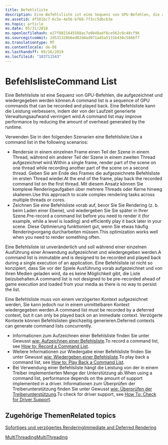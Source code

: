 ```yaml
---
title: Befehlsliste
description: Eine Befehlsliste ist eine Sequenz von GPU-Befehlen, die aufgezeichnet und wiedergegeben werden können. Eine Befehlsliste kann die Leistung verbessern, indem der von der Laufzeit generierte Verwaltungsaufwand verringert wird.
ms.assetid: 4f581bc7-6c5e-4e56-b768-7f3cc5dbcb3e
ms.topic: article
ms.date: 05/31/2018
ms.openlocfilehash: e27f8821645588ac7a9b48a4f6ce562c8c48cf96
ms.sourcegitcommit: 2d531328b6ed82d4ad971a45a5131b430c5866f7
ms.translationtype: MT
ms.contentlocale: de-DE
ms.lasthandoff: 09/16/2019
ms.locfileid: "103711543"
---
```

# <a name="command-list"></a><span data-ttu-id="642d0-104">Befehlsliste</span><span class="sxs-lookup"><span data-stu-id="642d0-104">Command List</span></span>

<span data-ttu-id="642d0-105">Eine Befehlsliste ist eine Sequenz von GPU-Befehlen, die aufgezeichnet und wiedergegeben werden können.</span><span class="sxs-lookup"><span data-stu-id="642d0-105">A command list is a sequence of GPU commands that can be recorded and played back.</span></span> <span data-ttu-id="642d0-106">Eine Befehlsliste kann die Leistung verbessern, indem der von der Laufzeit generierte Verwaltungsaufwand verringert wird.</span><span class="sxs-lookup"><span data-stu-id="642d0-106">A command list may improve performance by reducing the amount of overhead generated by the runtime.</span></span>

<span data-ttu-id="642d0-107">Verwenden Sie in den folgenden Szenarien eine Befehlsliste:</span><span class="sxs-lookup"><span data-stu-id="642d0-107">Use a command list in the following scenarios:</span></span>

-   <span data-ttu-id="642d0-108">Rendersie in einem einzelnen Frame einen Teil der Szene in einem Thread, während ein anderer Teil der Szene in einem zweiten Thread aufgezeichnet wird.</span><span class="sxs-lookup"><span data-stu-id="642d0-108">Within a single frame, render part of the scene on one thread while recording another part of the scene on a second thread.</span></span> <span data-ttu-id="642d0-109">Geben Sie am Ende des Frames die aufgezeichnete Befehlsliste im ersten Thread wieder.</span><span class="sxs-lookup"><span data-stu-id="642d0-109">At the end of the frame, play back the recorded command list on the first thread.</span></span> <span data-ttu-id="642d0-110">Mit diesem Ansatz können Sie komplexe Renderingaufgaben über mehrere Threads oder Kerne hinweg skalieren.</span><span class="sxs-lookup"><span data-stu-id="642d0-110">Use this approach to scale complex rendering tasks across multiple threads or cores.</span></span>
-   <span data-ttu-id="642d0-111">Zeichnen Sie eine Befehlsliste vorab auf, bevor Sie Sie Rendering (z. b. beim Laden einer Ebene), und wiedergeben Sie Sie später in Ihrer Szene.</span><span class="sxs-lookup"><span data-stu-id="642d0-111">Pre-record a command list before you need to render it (for example, while a level is loading) and efficiently play it back later in your scene.</span></span> <span data-ttu-id="642d0-112">Diese Optimierung funktioniert gut, wenn Sie etwas häufig Renderingvorgang durcharbeiten müssen.</span><span class="sxs-lookup"><span data-stu-id="642d0-112">This optimization works well when you need to render something often.</span></span>

<span data-ttu-id="642d0-113">Eine Befehlsliste ist unveränderlich und soll während einer einzelnen Ausführung einer Anwendung aufgezeichnet und wiedergegeben werden.</span><span class="sxs-lookup"><span data-stu-id="642d0-113">A command list is immutable and is designed to be recorded and played back during a single execution of an application.</span></span> <span data-ttu-id="642d0-114">Eine Befehlsliste ist nicht so konzipiert, dass Sie vor der Spiele Ausführung vorab aufgezeichnet und von ihren Medien geladen wird, da es keine Möglichkeit gibt, die Liste beizubehalten.</span><span class="sxs-lookup"><span data-stu-id="642d0-114">A command list is not designed to be pre-recorded ahead of game execution and loaded from your media as there is no way to persist the list.</span></span>

<span data-ttu-id="642d0-115">Eine Befehlsliste muss von einem verzögerten Kontext aufgezeichnet werden, Sie kann jedoch nur in einem unmittelbaren Kontext wiedergegeben werden.</span><span class="sxs-lookup"><span data-stu-id="642d0-115">A command list must be recorded by a deferred context, but it can only be played back on an immediate context.</span></span> <span data-ttu-id="642d0-116">Verzögerte Kontexte können Befehlslisten gleichzeitig generieren.</span><span class="sxs-lookup"><span data-stu-id="642d0-116">Deferred contexts can generate command lists concurrently.</span></span>

-   <span data-ttu-id="642d0-117">Informationen zum Aufzeichnen einer Befehlsliste finden Sie unter Gewusst [wie: Aufzeichnen einer Befehlsliste](overviews-direct3d-11-render-multi-thread-command-list-record.md).</span><span class="sxs-lookup"><span data-stu-id="642d0-117">To record a command list, see [How to: Record a Command List](overviews-direct3d-11-render-multi-thread-command-list-record.md).</span></span>
-   <span data-ttu-id="642d0-118">Weitere Informationen zur Wiedergabe einer Befehlsliste finden Sie unter Gewusst [wie: Wiedergeben einer Befehlsliste](overviews-direct3d-11-render-multi-thread-command-list-play.md).</span><span class="sxs-lookup"><span data-stu-id="642d0-118">To play back a command list, see [How to: Play Back a Command List](overviews-direct3d-11-render-multi-thread-command-list-play.md).</span></span>
-   <span data-ttu-id="642d0-119">Bei Verwendung einer Befehlsliste hängt die Leistung von der in einem Treiber implementierten Menge der Unterstützung ab.</span><span class="sxs-lookup"><span data-stu-id="642d0-119">When using a command list, performance depends on the amount of support implemented in a driver.</span></span> <span data-ttu-id="642d0-120">Informationen zum Überprüfen der Treiberunterstützung finden Sie unter Gewusst [wie: Überprüfen der Treiberunterstützung](overviews-direct3d-11-render-multi-thread-support.md).</span><span class="sxs-lookup"><span data-stu-id="642d0-120">To check for driver support, see [How To: Check for Driver Support](overviews-direct3d-11-render-multi-thread-support.md).</span></span>

## <a name="related-topics"></a><span data-ttu-id="642d0-121">Zugehörige Themen</span><span class="sxs-lookup"><span data-stu-id="642d0-121">Related topics</span></span>

<dl> <dt>

[<span data-ttu-id="642d0-122">Sofortiges und verzögertes Rendering</span><span class="sxs-lookup"><span data-stu-id="642d0-122">Immediate and Deferred Rendering</span></span>](overviews-direct3d-11-render-multi-thread-render.md)
</dt> <dt>

[<span data-ttu-id="642d0-123">MultiThreading</span><span class="sxs-lookup"><span data-stu-id="642d0-123">MultiThreading</span></span>](overviews-direct3d-11-render-multi-thread.md)
</dt> </dl>

 

 




